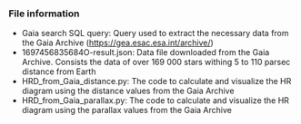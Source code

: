 ### File information
- Gaia search SQL query: Query used to extract the necessary data from the Gaia Archive (https://gea.esac.esa.int/archive/)
- 1697456835684O-result.json: Data file downloaded from the Gaia Archive. Consists the data of over 169 000 stars withing 5 to 110 parsec distance from Earth
- HRD_from_Gaia_distance.py: The code to calculate and visualize the HR diagram using the distance values from the Gaia Archive
- HRD_from_Gaia_parallax.py: The code to calculate and visualize the HR diagram using the parallax values from the Gaia Archive
